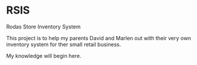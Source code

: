 # RSIS
Rodas Store Inventory System 

This project is to help my parents David and Marlen out with their very own 
inventory system for ther small retail business.

My knowledge will begin here.
